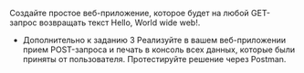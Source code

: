 Создайте простое веб-приложение, которое будет на любой GET-запрос возвращать текст Hello, World wide web!.

* Дополнительно к заданию 3
Реализуйте в вашем веб-приложении прием POST-запроса и печать в консоль всех данных, которые были приняты от пользователя. Протестируйте решение через Postman.

